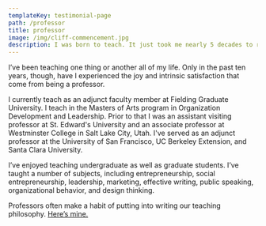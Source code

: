 ```yaml
---
templateKey: testimonial-page
path: /professor
title: professor
image: /img/cliff-commencement.jpg
description: I was born to teach. It just took me nearly 5 decades to realize it.
---
```

I’ve been teaching one thing or another all of my life. Only in the past ten years, though, have I experienced the joy and intrinsic satisfaction that come from being a professor.

I currently teach as an adjunct faculty member at Fielding Graduate University. I teach in the Masters of Arts program in Organization Development and Leadership. Prior to that I was an assistant visiting professor at St. Edward's University and an associate professor at Westminster College in Salt Lake City, Utah. I've served as an adjunct professor at the University of San Francisco, UC Berkeley Extension, and Santa Clara University.

I’ve enjoyed teaching undergraduate as well as graduate students. I’ve taught a number of subjects, including entrepreneurship, social entrepreneurship, leadership, marketing, effective writing, public speaking, organizational behavior, and design thinking.

Professors often make a habit of putting into writing our teaching philosophy. [Here’s mine.](https://cliffordhurst.com/img/Hurst_teaching_philosophy.pdf)